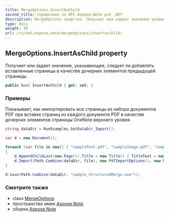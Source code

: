 ```yaml
---
title: MergeOptions.InsertAsChild
second_title: Справочник по API Aspose.Note для .NET
description: MergeOptions свойство. Получает или задает значение указывающее следует ли добавлять вставленные страницы в качестве дочерних элементов предыдущей страницы.
type: docs
weight: 30
url: /ru/net/aspose.note/mergeoptions/insertaschild/
---
```

## MergeOptions.InsertAsChild property

Получает или задает значение, указывающее, следует ли добавлять вставленные страницы в качестве дочерних элементов предыдущей страницы.

```csharp
public bool InsertAsChild { get; set; }
```

### Примеры

Показывает, как импортировать все страницы из набора документов PDF при вставке страниц из каждого документа PDF в качестве дочерних элементов страницы OneNote верхнего уровня.

```csharp
string dataDir = RunExamples.GetDataDir_Import();

var d = new Document();

foreach (var file in new[] { "sampleText.pdf", "sampleImage.pdf", "sampleTable.pdf" })
{
    d.AppendChildLast(new Page()).Title = new Title() { TitleText = new RichText() { ParagraphStyle = ParagraphStyle.Default }.Append(file) };
    d.Import(Path.Combine(dataDir, file), new PdfImportOptions(), new MergeOptions() { InsertAt = int.MaxValue, InsertAsChild = true });
}

d.Save(Path.Combine(dataDir, "sample_StructuredMerge.one"));
```

### Смотрите также

* class [MergeOptions](../)
* пространство имен [Aspose.Note](../../mergeoptions/)
* сборка [Aspose.Note](../../../)


